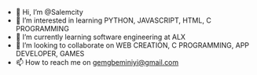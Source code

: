 - 👋 Hi, I’m @Salemcity
- 👀 I’m interested in learning PYTHON, JAVASCRIPT, HTML, C PROGRAMMING
- 🌱 I’m currently learning software engineering at ALX
- 💞️ I’m looking to collaborate on WEB CREATION, C PROGRAMMING, APP DEVELOPER, GAMES 
- 📫 How to reach me on gemgbeminiyi@gmail.com

<!---
Salemcity/Salemcity is a ✨ special ✨ repository because its `README.md` (this file) appears on your GitHub profile.
You can click the Preview link to take a look at your changes.
--->
